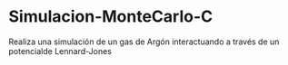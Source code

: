 # Simulacion-MonteCarlo-C
Realiza una simulación de un gas de Argón interactuando a través de un potencialde Lennard-Jones
